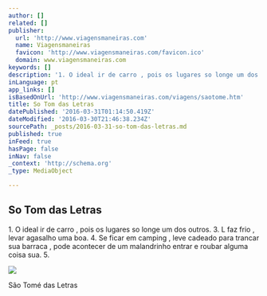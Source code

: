```yaml
---
author: []
related: []
publisher:
  url: 'http://www.viagensmaneiras.com'
  name: Viagensmaneiras
  favicon: 'http://www.viagensmaneiras.com/favicon.ico'
  domain: www.viagensmaneiras.com
keywords: []
description: '1. O ideal ir de carro , pois os lugares so longe um dos outros. 3. L faz frio , levar agasalho uma boa. 4. Se ficar em camping , leve cadeado para trancar sua barraca , pode acontecer de um malandrinho entrar e roubar alguma coisa sua. 5.'
inLanguage: pt
app_links: []
isBasedOnUrl: 'http://www.viagensmaneiras.com/viagens/saotome.htm'
title: So Tom das Letras
datePublished: '2016-03-31T01:14:50.419Z'
dateModified: '2016-03-30T21:46:38.234Z'
sourcePath: _posts/2016-03-31-so-tom-das-letras.md
published: true
inFeed: true
hasPage: false
inNav: false
_context: 'http://schema.org'
_type: MediaObject

---
```

<article style=""><h1>So Tom das Letras</h1><p>1. O ideal ir de carro , pois os lugares so longe um dos outros. 3. L faz frio , levar agasalho uma boa. 4. Se ficar em camping , leve cadeado para trancar sua barraca , pode acontecer de um malandrinho entrar e roubar alguma coisa sua. 5.</p><img src="http://www.viagensmaneiras.com/viagens/saotome6.jpg" /></article>

São Tomé das Letras